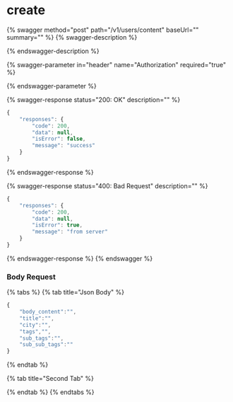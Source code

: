 # create

{% swagger method="post" path="/v1/users/content" baseUrl="" summary="" %}
{% swagger-description %}

{% endswagger-description %}

{% swagger-parameter in="header" name="Authorization" required="true" %}

{% endswagger-parameter %}

{% swagger-response status="200: OK" description="" %}
```javascript
{
    "responses": {
        "code": 200,
        "data": null,
        "isError": false,
        "message": "success"
    }
}
```
{% endswagger-response %}

{% swagger-response status="400: Bad Request" description="" %}
```javascript
{
    "responses": {
        "code": 200,
        "data": null,
        "isError": true,
        "message": "from server"
    }
}
```
{% endswagger-response %}
{% endswagger %}

### Body Request

{% tabs %}
{% tab title="Json Body" %}
```javascript
{
    "body_content":"",
    "title":"",
    "city":"",
    "tags","",
    "sub_tags":"",
    "sub_sub_tags":""
}
```
{% endtab %}

{% tab title="Second Tab" %}

{% endtab %}
{% endtabs %}
